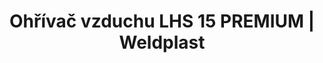 ---
Link: "file:/Users/vinayakpatel/Downloads/www.weldplast.cz/ohrivac-vzduchu-lhs-15-premium"
product_name: "LHS 15 PREMIUM230 V / 0,8 kW"
product_id: "Obj. číslo:139.893"
title: "Ohřívač vzduchu LHS 15 PREMIUM | Weldplast"
product_desc: "Nové zdokonalené ohřívače vzduchu Leister LHS 15 se vyznačují velmi malými rozměry (šířka pouhých 67 mm) a dlouhou životností. Jsou konstruované pro integrované použití v profesionálních přístrojích. Připojení výstupu vzduchu je kompatabilní s předchozím typem ohřívače Leister LE 700 a jeho příslušenstvím.Malé rozměry umožňují instalaci v těsných prostoráchNízké náklady na údržbu a dlouhá životnost díky patentované ochraně topných tělesSnadná výměna topných tělesStandardní ovládací rozhraní pro použití s existujícími řídícími jednotkami"
product_specs: "Značka konformity, Značka schválení, Třída ochrany II, NapětíV~230, PříkonW800, Max. teplota°C650, Hmotnostkg0,48, Druh certifikaceCCA, Max. teplota prostředí°C80, Max. vstupní teplota vzduchu°C65"
product_downloads: "LHS15 - 3D výkresy																								stáhnout																								, TECHNOLOGIE HORKÉHO VZDUCHU - katalog																								stáhnout																								, Přechod z LE na LHS																								stáhnout																								, LHS 15 - produktový list																								stáhnout																								, LHS 15 - montážní rozměry																								stáhnout																								, LHS - manuál CZ																								stáhnout																								"
href: "https://www.weldplast.cz/files/leister-process-heat-drawings-lhs-classic-premium-system-15.zip, https://www.weldplast.cz/files/leister-process-heat-drawings-lhs-classic-premium-system-15.zip, https://www.weldplast.cz/files/katalog-ph-web.pdf, https://www.weldplast.cz/files/katalog-ph-web.pdf, https://www.weldplast.cz/files/prechod-z-le-na-lhs.pdf, https://www.weldplast.cz/files/prechod-z-le-na-lhs.pdf, https://www.weldplast.cz/files/lhs-15-produktovy-list.pdf, https://www.weldplast.cz/files/lhs-15-produktovy-list.pdf, https://www.weldplast.cz/files/lhs-15-montazni-rozmery.pdf, https://www.weldplast.cz/files/lhs-15-montazni-rozmery.pdf, https://www.weldplast.cz/files/lhs15-21-41-61-manual-cz.pdf, https://www.weldplast.cz/files/lhs15-21-41-61-manual-cz.pdf"
accessories: "Ventil redukce vzduchu (LHS 15)Trubka topná s ochranou (LHS 15)Příruba připojovací (ø 21.8 mm), ø 40 mm, pro Labo 34/ LTryska reflektorová děrovaná (ø 21,3 mm)50 x 35 mm, 75° zahnutáTryska reflektorová děrovaná (ø 21,3 mm)20 x 35 mm, 75° zahnutáTryska tubulární (ø 21,3 mm)ø 12 mm, 25 x 50 mm, 90° zahnutáTryska tubulární (ø 21,3 mm)ø 10 mm, 45 mm, přímáTryska tubulární (ø 21,3 mm)ø 4 mm, 45 mm, přímáTryska přeplátovací (ø 21,3 mm)20 x 2 mm, přímá, 55 mm dlouháTryska přeplátovací (ø 21,3 mm)10 x 2 mm, 15° vyhnutá, 30° zahnutáTryska štěrbinová (ø 21,3 mm)40 x 5 mm, plocháTryska štěrbinová (ø 21,3 mm)50 x 8 mm, přímá, LHS 15 SYSTEM230 V / 0,8 kWLHS 15 CLASSIC230 V / 0,8 kW"
similar_products: "LHS 15 SYSTEM230 V / 0,8 kWLHS 15 CLASSIC230 V / 0,8 kW"
---